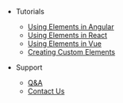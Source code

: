 <!-- 
type: menu
 -->

* Tutorials
  * [Using Elements in Angular](./tutorials/angular)
  * [Using Elements in React](./tutorials/react)
  * [Using Elements in Vue](./tutorials/vue)
  * [Creating Custom Elements](./tutorials/element)

* Support
  * [Q&A](https://community.developers.refinitiv.com/spaces/391/index.html)
  * [Contact Us](mailto:RefinitivUIDev@refinitiv.com)
